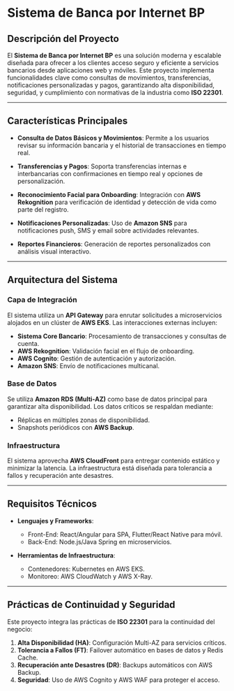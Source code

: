 # Sistema de Banca por Internet BP

## Descripción del Proyecto

El **Sistema de Banca por Internet BP** es una solución moderna y escalable diseñada para ofrecer a los clientes acceso seguro y eficiente a servicios bancarios desde aplicaciones web y móviles. Este proyecto implementa funcionalidades clave como consultas de movimientos, transferencias, notificaciones personalizadas y pagos, garantizando alta disponibilidad, seguridad, y cumplimiento con normativas de la industria como **ISO 22301**.

---

## Características Principales

- **Consulta de Datos Básicos y Movimientos**:
  Permite a los usuarios revisar su información bancaria y el historial de transacciones en tiempo real.

- **Transferencias y Pagos**:
  Soporta transferencias internas e interbancarias con confirmaciones en tiempo real y opciones de personalización.

- **Reconocimiento Facial para Onboarding**:
  Integración con **AWS Rekognition** para verificación de identidad y detección de vida como parte del registro.

- **Notificaciones Personalizadas**:
  Uso de **Amazon SNS** para notificaciones push, SMS y email sobre actividades relevantes.

- **Reportes Financieros**:
  Generación de reportes personalizados con análisis visual interactivo.

---

## Arquitectura del Sistema

### **Capa de Integración**
El sistema utiliza un **API Gateway** para enrutar solicitudes a microservicios alojados en un clúster de **AWS EKS**. Las interacciones externas incluyen:
- **Sistema Core Bancario**: Procesamiento de transacciones y consultas de cuenta.
- **AWS Rekognition**: Validación facial en el flujo de onboarding.
- **AWS Cognito**: Gestión de autenticación y autorización.
- **Amazon SNS**: Envío de notificaciones multicanal.

### **Base de Datos**
Se utiliza **Amazon RDS (Multi-AZ)** como base de datos principal para garantizar alta disponibilidad. Los datos críticos se respaldan mediante:
- Réplicas en múltiples zonas de disponibilidad.
- Snapshots periódicos con **AWS Backup**.

### **Infraestructura**
El sistema aprovecha **AWS CloudFront** para entregar contenido estático y minimizar la latencia. La infraestructura está diseñada para tolerancia a fallos y recuperación ante desastres.

---

## Requisitos Técnicos

- **Lenguajes y Frameworks**:
  - Front-End: React/Angular para SPA, Flutter/React Native para móvil.
  - Back-End: Node.js/Java Spring en microservicios.

- **Herramientas de Infraestructura**:
  - Contenedores: Kubernetes en AWS EKS.
  - Monitoreo: AWS CloudWatch y AWS X-Ray.

---

## Prácticas de Continuidad y Seguridad

Este proyecto integra las prácticas de **ISO 22301** para la continuidad del negocio:
1. **Alta Disponibilidad (HA)**: Configuración Multi-AZ para servicios críticos.
2. **Tolerancia a Fallos (FT)**: Failover automático en bases de datos y Redis Cache.
3. **Recuperación ante Desastres (DR)**: Backups automáticos con AWS Backup.
4. **Seguridad**: Uso de AWS Cognito y AWS WAF para proteger el acceso.
